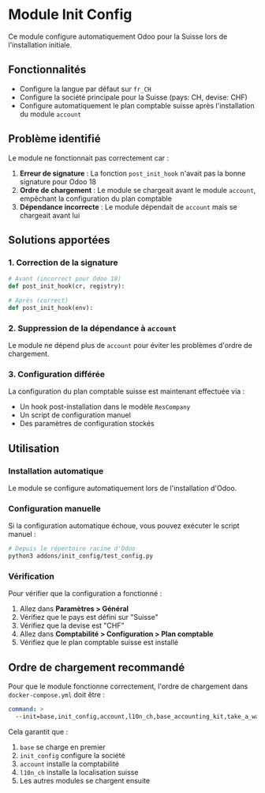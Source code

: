# Module Init Config

Ce module configure automatiquement Odoo pour la Suisse lors de l'installation initiale.

## Fonctionnalités

- Configure la langue par défaut sur `fr_CH`
- Configure la société principale pour la Suisse (pays: CH, devise: CHF)
- Configure automatiquement le plan comptable suisse après l'installation du module `account`

## Problème identifié

Le module ne fonctionnait pas correctement car :

1. **Erreur de signature** : La fonction `post_init_hook` n'avait pas la bonne signature pour Odoo 18
2. **Ordre de chargement** : Le module se chargeait avant le module `account`, empêchant la configuration du plan comptable
3. **Dépendance incorrecte** : Le module dépendait de `account` mais se chargeait avant lui

## Solutions apportées

### 1. Correction de la signature
```python
# Avant (incorrect pour Odoo 18)
def post_init_hook(cr, registry):

# Après (correct)
def post_init_hook(env):
```

### 2. Suppression de la dépendance à `account`
Le module ne dépend plus de `account` pour éviter les problèmes d'ordre de chargement.

### 3. Configuration différée
La configuration du plan comptable suisse est maintenant effectuée via :
- Un hook post-installation dans le modèle `ResCompany`
- Un script de configuration manuel
- Des paramètres de configuration stockés

## Utilisation

### Installation automatique
Le module se configure automatiquement lors de l'installation d'Odoo.

### Configuration manuelle
Si la configuration automatique échoue, vous pouvez exécuter le script manuel :

```bash
# Depuis le répertoire racine d'Odoo
python3 addons/init_config/test_config.py
```

### Vérification
Pour vérifier que la configuration a fonctionné :

1. Allez dans **Paramètres > Général**
2. Vérifiez que le pays est défini sur "Suisse"
3. Vérifiez que la devise est "CHF"
4. Allez dans **Comptabilité > Configuration > Plan comptable**
5. Vérifiez que le plan comptable suisse est installé

## Ordre de chargement recommandé

Pour que le module fonctionne correctement, l'ordre de chargement dans `docker-compose.yml` doit être :

```yaml
command: >
  --init=base,init_config,account,l10n_ch,base_accounting_kit,take_a_way_loyalty
```

Cela garantit que :
1. `base` se charge en premier
2. `init_config` configure la société
3. `account` installe la comptabilité
4. `l10n_ch` installe la localisation suisse
5. Les autres modules se chargent ensuite 